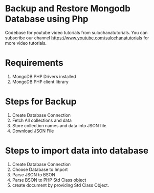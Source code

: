 # Backup and Restore Mongodb Database using Php

Codebase for youtube video tutorials from sulochanatutorials. 
You can subscribe our channel https://www.youtube.com/sulochanatutorials for more video tutorials.

# Requirements 

1. MongoDB PHP Drivers installed
2. MongoDB PHP client library

# Steps for Backup 

1. Create Database Connection
2. Fetch All collections and data
3. Store collection names and data into JSON file.
4. Download JSON File


# Steps to import data into database

1. Create Database Connection
2. Choose Database to Import
3. Parse JSON to BSON
4. Parse BSON to PHP Std Class object
5. create document by providing Std Class Object.






